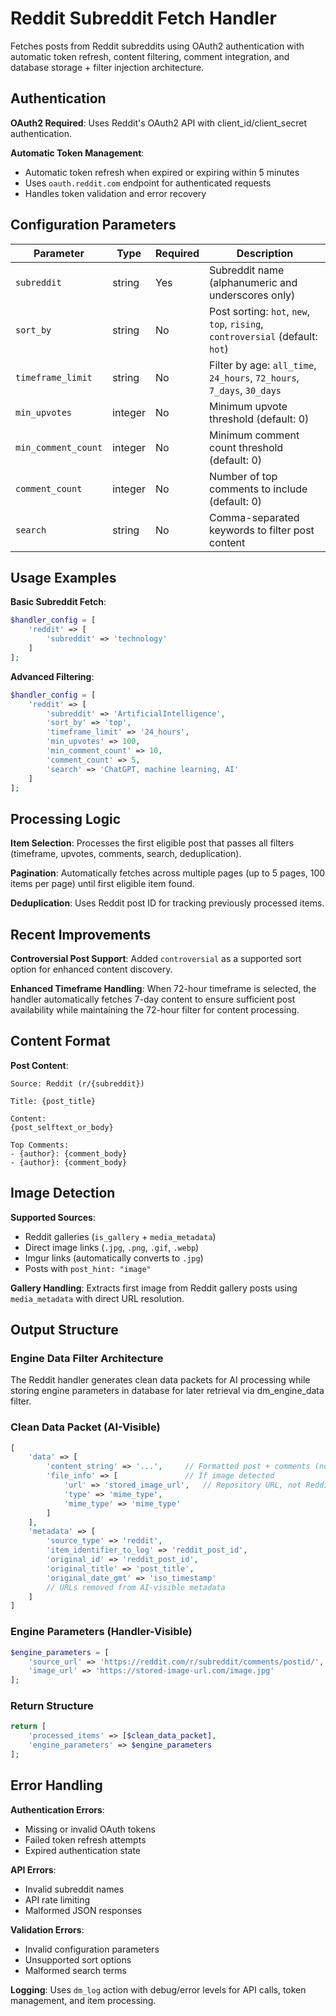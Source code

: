 # Reddit Subreddit Fetch Handler

Fetches posts from Reddit subreddits using OAuth2 authentication with automatic token refresh, content filtering, comment integration, and database storage + filter injection architecture.

## Authentication

**OAuth2 Required**: Uses Reddit's OAuth2 API with client_id/client_secret authentication.

**Automatic Token Management**:
- Automatic token refresh when expired or expiring within 5 minutes
- Uses `oauth.reddit.com` endpoint for authenticated requests
- Handles token validation and error recovery

## Configuration Parameters

| Parameter | Type | Required | Description |
|-----------|------|----------|-------------|
| `subreddit` | string | Yes | Subreddit name (alphanumeric and underscores only) |
| `sort_by` | string | No | Post sorting: `hot`, `new`, `top`, `rising`, `controversial` (default: `hot`) |
| `timeframe_limit` | string | No | Filter by age: `all_time`, `24_hours`, `72_hours`, `7_days`, `30_days` |
| `min_upvotes` | integer | No | Minimum upvote threshold (default: 0) |
| `min_comment_count` | integer | No | Minimum comment count threshold (default: 0) |
| `comment_count` | integer | No | Number of top comments to include (default: 0) |
| `search` | string | No | Comma-separated keywords to filter post content |

## Usage Examples

**Basic Subreddit Fetch**:
```php
$handler_config = [
    'reddit' => [
        'subreddit' => 'technology'
    ]
];
```

**Advanced Filtering**:
```php
$handler_config = [
    'reddit' => [
        'subreddit' => 'ArtificialIntelligence',
        'sort_by' => 'top',
        'timeframe_limit' => '24_hours',
        'min_upvotes' => 100,
        'min_comment_count' => 10,
        'comment_count' => 5,
        'search' => 'ChatGPT, machine learning, AI'
    ]
];
```

## Processing Logic

**Item Selection**: Processes the first eligible post that passes all filters (timeframe, upvotes, comments, search, deduplication).

**Pagination**: Automatically fetches across multiple pages (up to 5 pages, 100 items per page) until first eligible item found.

**Deduplication**: Uses Reddit post ID for tracking previously processed items.

## Recent Improvements

**Controversial Post Support**: Added `controversial` as a supported sort option for enhanced content discovery.

**Enhanced Timeframe Handling**: When 72-hour timeframe is selected, the handler automatically fetches 7-day content to ensure sufficient post availability while maintaining the 72-hour filter for content processing.

## Content Format

**Post Content**:
```
Source: Reddit (r/{subreddit})

Title: {post_title}

Content:
{post_selftext_or_body}

Top Comments:
- {author}: {comment_body}
- {author}: {comment_body}
```

## Image Detection

**Supported Sources**:
- Reddit galleries (`is_gallery` + `media_metadata`)
- Direct image links (`.jpg`, `.png`, `.gif`, `.webp`)
- Imgur links (automatically converts to `.jpg`)
- Posts with `post_hint: "image"`

**Gallery Handling**: Extracts first image from Reddit gallery posts using `media_metadata` with direct URL resolution.

## Output Structure

### Engine Data Filter Architecture

The Reddit handler generates clean data packets for AI processing while storing engine parameters in database for later retrieval via dm_engine_data filter.

### Clean Data Packet (AI-Visible)
```php
[
    'data' => [
        'content_string' => '...',     // Formatted post + comments (no URLs)
        'file_info' => [               // If image detected
            'url' => 'stored_image_url',   // Repository URL, not Reddit URL
            'type' => 'mime_type',
            'mime_type' => 'mime_type'
        ]
    ],
    'metadata' => [
        'source_type' => 'reddit',
        'item_identifier_to_log' => 'reddit_post_id',
        'original_id' => 'reddit_post_id',
        'original_title' => 'post_title',
        'original_date_gmt' => 'iso_timestamp'
        // URLs removed from AI-visible metadata
    ]
]
```

### Engine Parameters (Handler-Visible)
```php
$engine_parameters = [
    'source_url' => 'https://reddit.com/r/subreddit/comments/postid/',  // For Update handlers
    'image_url' => 'https://stored-image-url.com/image.jpg'              // For media handling
];
```

### Return Structure
```php
return [
    'processed_items' => [$clean_data_packet],
    'engine_parameters' => $engine_parameters
];
```

## Error Handling

**Authentication Errors**:
- Missing or invalid OAuth tokens
- Failed token refresh attempts
- Expired authentication state

**API Errors**:
- Invalid subreddit names
- API rate limiting
- Malformed JSON responses

**Validation Errors**:
- Invalid configuration parameters
- Unsupported sort options
- Malformed search terms

**Logging**: Uses `dm_log` action with debug/error levels for API calls, token management, and item processing.